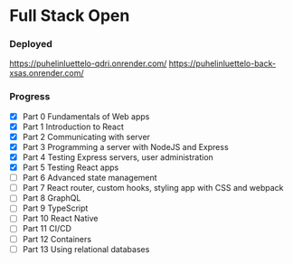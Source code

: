 # Full Stack Open

### Deployed
https://puhelinluettelo-qdri.onrender.com/
https://puhelinluettelo-back-xsas.onrender.com/

### Progress
- [x] Part 0 Fundamentals of Web apps
- [x] Part 1 Introduction to React
- [x] Part 2 Communicating with server
- [x] Part 3 Programming a server with NodeJS and Express
- [x] Part 4 Testing Express servers, user administration
- [x] Part 5 Testing React apps
- [ ] Part 6 Advanced state management
- [ ] Part 7 React router, custom hooks, styling app with CSS and webpack
- [ ] Part 8 GraphQL
- [ ] Part 9 TypeScript
- [ ] Part 10 React Native
- [ ] Part 11 CI/CD
- [ ] Part 12 Containers
- [ ] Part 13 Using relational databases
